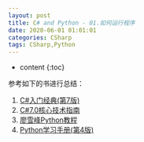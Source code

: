 ```yaml
---
layout: post
title: C# and Python - 01.如何运行程序
date: 2020-06-01 01:01:01
categories: CSharp
tags: CSharp,Python
---
```

* content
{:toc}

参考如下的书进行总结：
1. [C#入门经典(第7版)]()
2. [C#7.0核心技术指南](https://weread.qq.com/web/reader/710327c0718f6368710b285)
3. [廖雪峰Python教程](https://www.liaoxuefeng.com/wiki/1016959663602400)
4. [Python学习手册(第4版)](https://weread.qq.com/web/reader/c5832200597ce0c58bdd1a9)

